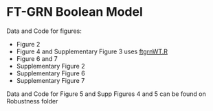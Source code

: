 # FT-GRN Boolean Model 
Data and Code for figures:
  * Figure 2
  * Figure 4 and Supplementary Figure 3 uses [ftgrnWT.R](ftgrnWT.R)
  * Figure 6 and 7 
  * Supplementary Figure 2
  * Supplementary Figure 6
  * Supplementary Figure 7

Data and Code for Figure 5 and Supp Figures 4 and 5 can be found on Robustness folder
